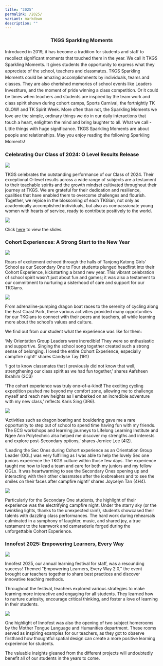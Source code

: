 ```yaml
---
title: "2025"
permalink: /2025/
variant: markdown
description: ""
---
```

<center>
  <h3><strong>TKGS Sparkling Moments</strong></h3>
</center>
  <p style="line-height: 1.5;">
    Introduced in 2019, it has become a tradition for students and staff to recollect significant moments 
    that touched them in the year. We call it TKGS Sparkling Moments. It gives students the opportunity 
    to express what they appreciate of the school, teachers and classmates. TKGS Sparkling Moments 
    could be amazing accomplishments by individuals, teams and classes. They are also cherished memories of school events like Leaders Investiture, and the moment of pride winning a class competition. 
    Or it could be times when teachers and students are inspired by the team work and class spirit 
    shown during cohort camps, Sports Carnival, the fortnightly TK GLOW! and TK Spirit Week. 
    More often than not, the Sparkling Moments we love are the simple, ordinary things we do in our 
    daily interactions that touch a heart, enlighten the mind and bring laughter to all. What we call - 
    Little things with huge significance. TKGS Sparkling Moments are about people and relationships. 
    May you enjoy reading the following Sparkling Moments!
  </p>
	
	
<h3><strong>Celebrating Our Class of 2024: O Level Results Release</strong></h3>
<img src="/images/Sparkling_Moment/2025/OL24_Hero.png">
<p>TKGS celebrates the outstanding performance of our Class of 2024. Their exceptional O-level results across a wide range of subjects are a testament to their teachable spirits and the growth mindset cultivated throughout their journey at TKGS. We are grateful for their dedication and resilience, qualities that have enabled them to overcome challenges and flourish. Together, we rejoice in the blossoming of each TKGian, not only as academically accomplished individuals, but also as compassionate young women with hearts of service, ready to contribute positively to the world.</p>
<img src="/images/Sparkling_Moment/2025/OL24_1.png">
<p>Click <a href="https://drive.google.com/file/d/10pxbWdtIJFKsfE2oS3SZuDmADYK0QI75/view?usp=sharing" target="_blank" rel="noopener"> here</a> to view the slides. </p>


<h3><strong>Cohort Experiences: A Strong Start to the New Year</strong></h3>
<img src="/images/Sparkling_Moment/2025/CC_Hero.png">
<p>Roars of excitement echoed through the halls of Tanjong Katong Girls' School as our Secondary One to Four students plunged headfirst into their Cohort Experience, kickstarting a brand new year. This vibrant celebration of school spirit wasn't just about fun and games; it was also a testament to our commitment to nurturing a sisterhood of care and support for our TKGians.</p>

<img src="/images/Sparkling_Moment/2025/CC_1.png">

<p>From adrenaline-pumping dragon boat races to the serenity of cycling along the East Coast Park, these various activities provided many opportunities for our TKGians to connect with their peers and teachers, all while learning more about the school’s values and culture.</p>

<p>We find out from our student what the experience was like for them:</p>

<p>‘My Orientation Group Leaders were incredible! They were so enthusiastic and supportive. Singing the school song together created such a strong sense of belonging. I loved the entire Cohort Experience, especially campfire night!’ shares Candyse Tay (1R1)</p>

<p>‘I got to know classmates that I previously did not know that well, strengthening our class spirit as we had fun together,’ shares Aafsheen Ibrahim (2C3)</p>

<p>‘The cohort experience was truly one-of-a-kind! The exciting cycling expedition pushed me beyond my comfort zone, allowing me to challenge myself and reach new heights as I embarked on an incredible adventure with my new class,’ reflects Karis Sing (3R6).</p>

<img src="/images/Sparkling_Moment/2025/CC_2.png">

<p>‘Activities such as dragon boating and bouldering gave me a rare opportunity to step out of school to spend time having fun with my friends. The ECG workshops and learning journeys to Lifelong Learning Institute and Ngee Ann Polytechnic also helped me discover my strengths and interests and explore post-Secondary options,’ shares Jernice Lee (4I2). </p>

<p>‘Leading the Sec Ones during Cohort experience as an Orientation Group Leader (OGL) was very fulfilling as I was able to help the lovely Sec one juniors experience the TKGS culture within those few days. The experience taught me how to lead a team and care for both my juniors and my fellow OGLs. It was heartwarming to see the Secondary Ones opening up and interacting with their other classmates after the icebreakers and to see the smiles on their faces after campfire night!’ shares Joycelyn Tan (4H4). </p>

<img src="/images/Sparkling_Moment/2025/CC_3.png">

<p>Particularly for the Secondary One students, the highlight of their experience was the electrifying campfire night. Under the starry sky (or the twinkling lights, thanks to the unexpected rain!), students showcased their talents with dazzling class performances. The hard work during rehearsals culminated in a symphony of laughter, music, and shared joy, a true testament to the teamwork and camaraderie forged during the unforgettable Cohort Experience.</p>


<h3><strong>Innofest 2025: Empowering Learners, Every Way</strong></h3>
<img src="/images/Sparkling_Moment/2025/Inno24_Hero.png">
<p>Innofest 2025, our annual learning festival for staff, was a resounding success! Themed "Empowering Learners, Every Way 2.0," the event brought our teachers together to share best practices and discover innovative teaching methods.</p>

<p>Throughout the festival, teachers explored various strategies to make learning more interactive and engaging for all students. They learned how to nurture curiosity, encourage critical thinking, and foster a love of learning in their students.</p>
<img src="/images/Sparkling_Moment/2025/Inno24_1.png">
<p>One highlight of Innofest was also the opening of two subject homerooms by the Mother Tongue Language and Humanities department. These rooms served as inspiring examples for our teachers, as they got to observe firsthand how thoughtful spatial design can create a more positive learning experience for students. </p>

<p>The valuable insights gleaned from the different projects will undoubtedly benefit all of our students in the years to come.</p>